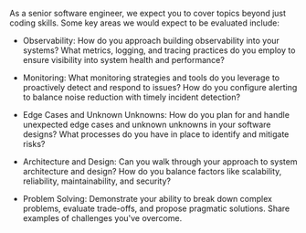 As a senior software engineer, we expect you to cover topics beyond just coding skills. Some key areas we would expect to be evaluated include:

- Observability: How do you approach building observability into your systems? What metrics, logging, and tracing practices do you employ to ensure visibility into system health and performance?

- Monitoring: What monitoring strategies and tools do you leverage to proactively detect and respond to issues? How do you configure alerting to balance noise reduction with timely incident detection?

- Edge Cases and Unknown Unknowns: How do you plan for and handle unexpected edge cases and unknown unknowns in your software designs? What processes do you have in place to identify and mitigate risks?

- Architecture and Design: Can you walk through your approach to system architecture and design? How do you balance factors like scalability, reliability, maintainability, and security?

- Problem Solving: Demonstrate your ability to break down complex problems, evaluate trade-offs, and propose pragmatic solutions. Share examples of challenges you've overcome.
